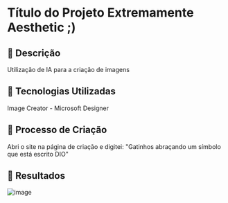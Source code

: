 # Título do Projeto Extremamente Aesthetic ;)

## 📒 Descrição
Utilização de IA para a criação de imagens

## 🤖 Tecnologias Utilizadas
Image Creator - Microsoft Designer

## 🧐 Processo de Criação
Abri o site na página de criação e digitei: "Gatinhos abraçando um símbolo que está escrito DIO"

## 🚀 Resultados
![image](https://github.com/user-attachments/assets/226d45a9-a3ea-471c-a974-36009776f964)
